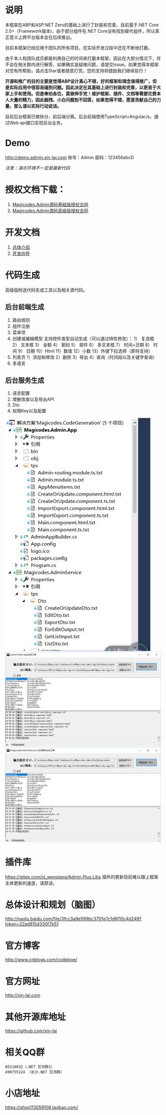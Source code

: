 # 说明
本框架在ABP和ASP.NET Zero的基础上进行了封装和完善，目前基于.NET Core 2.0+（Framework版本)，由于部分组件在.NET Core没有找到替代组件，所以真正意义上跨平台版本会在后续推出。

目前本框架已经应用于团队的所有项目，在实际开发过程中还在不断地打磨。

由于本人和团队成员都是利用自己的时间来打磨本框架，因此在大部分情况下，并不会在相关群内进行解答，如果确实是疑难问题，请提交Issue。如果觉得本框架对您有所帮助，请点击Star或者随意打赏。您的支持将鼓励我们继续前行！

**开源和推广的目的主要是觉得ABP设计真心不错，好的框架和理念值得推广，但是实际应用中很容易碰到问题。因此决定在其基础上进行封装和完善，以更易于大家上手和使用。但是奉劝各位，莫做伸手党！维护框架、插件、文档等需要花费本人大量的精力，因此脑残、小白问题恕不回答，如果觉得不错，愿意贡献自己的力量，那么请以实际行动说话。**

目前后台框架已做拆分，前后端分离。后台前端使用TypeScript+AngularJs，通过Web api接口实现后台业务。

# Demo
http://demo.admin.xin-lai.com
账号：Admin
密码：123456abcD

_注意：演示环境不一定是最新代码_

# 授权文档下载：
1. [Magicodes.Admin源码基础版授权合同](Magicodes.Admin源码基础版授权合同.doc)
2. [Magicodes.Admin源码高级版授权合同](Magicodes.Admin源码高级版授权合同.doc)

# 开发文档
1. [总体介绍](https://shimo.im/doc/hslbAFC3JvsDA7TA?r=3RQZL)
2. [开发向导](https://shimo.im/doc/ho6czDlTpXgxgbU8?r=3RQZL)

# 代码生成
 高级版附送代码生成工具以及相关源代码。
 ## 后台前端生成
 1. 路由规则
 2. 组件注册
 3. 菜单项
 4. 创建或编辑模型
	支持控件类型自动生成（可以通过特性修改）：
	1） 复选框
	2） 文本框
	3） 金额
	4） 密码
	5） 邮件
	6） 多文本框
	7） 时间+日期
	8） 时间
	9） 日期
	10）Html
	11）数值
	12）小数
	13）外键下拉选择（即将支持）
5. 列表页
	1）添加和修改
	2）删除
	3）导出
	4）查询（时间段以及关键字查询）
6. 多语言

## 后台服务生成
1. 语言配置
2. 增删改查以及导出API
3. Dto
4. 权限Key以及配置

![代码结构](/res/1.png)
![Admin Web App生成](/res/2.png)
![后台服务生成](/res/3.png)

# 插件库
https://gitee.com/xl_wenqiang/Admin.Plus.Libs
插件的更新目前难以跟上框架主体更新的速度，请原谅。

# 总体设计和规划（脑图）
http://naotu.baidu.com/file/3fcc3a9e599bc3701e7c1d6f10c4d249?token=22ad815d330f7b51

# 官方博客
http://www.cnblogs.com/codelove/

# 官方网址
http://xin-lai.com

# 其他开源库地址
https://github.com/xin-lai

# 相关QQ群
    85318032（.NET 交流群1）
    490755124 （长沙.NET 交流群）

# 小店地址
https://shop113059108.taobao.com/